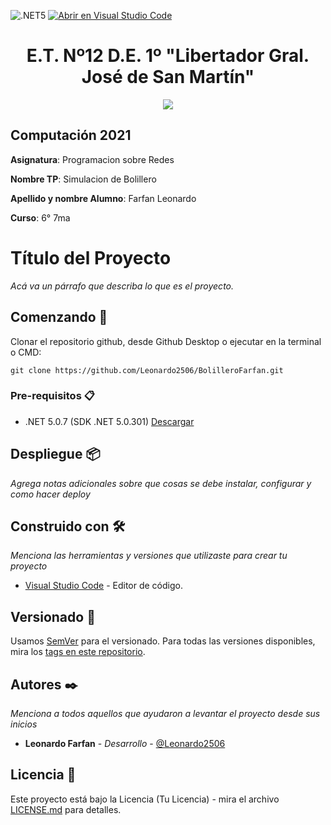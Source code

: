 ![.NET5](https://github.com/Leonardo2506/BolilleroFarfan/workflows/.NET5/badge.svg?branch=TareasSinConcurrencia)
[![Abrir en Visual Studio Code](https://open.vscode.dev/badges/open-in-vscode.svg)](https://open.vscode.dev/Leonardo2506/BolilleroFarfan)
<h1 align="center">E.T. Nº12 D.E. 1º "Libertador Gral. José de San Martín"</h1>
<p align="center">
  <img src="https://et12.edu.ar/imgs/et12.png">
</p>

## Computación 2021

**Asignatura**: Programacion sobre Redes 

**Nombre TP**: Simulacion de Bolillero

**Apellido y nombre Alumno**: Farfan Leonardo

**Curso**: 6° 7ma

# Título del Proyecto

_Acá va un párrafo que describa lo que es el proyecto._

## Comenzando 🚀

Clonar el repositorio github, desde Github Desktop o ejecutar en la terminal o CMD:
```
git clone https://github.com/Leonardo2506/BolilleroFarfan.git
```

### Pre-requisitos 📋

- .NET 5.0.7 (SDK .NET 5.0.301) [Descargar](https://dotnet.microsoft.com/download/dotnet/5.0)

## Despliegue 📦

_Agrega notas adicionales sobre que cosas se debe instalar, configurar y como hacer deploy_

## Construido con 🛠️

_Menciona las herramientas y versiones que utilizaste para crear tu proyecto_

* [Visual Studio Code](https://code.visualstudio.com/#alt-downloads) - Editor de código.

## Versionado 📌

Usamos [SemVer](http://semver.org/) para el versionado. Para todas las versiones disponibles, mira los [tags en este repositorio](https://github.com/tuUser/tuRepo/tags).

## Autores ✒️

_Menciona a todos aquellos que ayudaron a levantar el proyecto desde sus inicios_

* **Leonardo Farfan** - *Desarrollo* - [@Leonardo2506](https://github.com/Leonardo2506)

## Licencia 📄

Este proyecto está bajo la Licencia (Tu Licencia) - mira el archivo [LICENSE.md](LICENSE.md) para detalles.